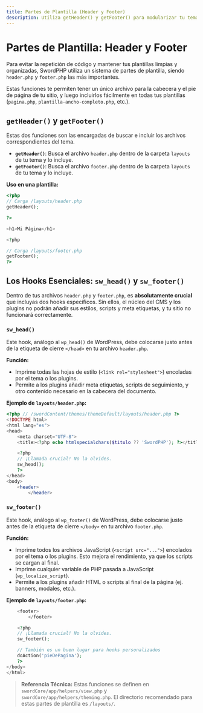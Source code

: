 ```yaml
---
title: Partes de Plantilla (Header y Footer)
description: Utiliza getHeader() y getFooter() para modularizar tu tema y entiende la importancia de los hooks sw_head() y sw_footer().
---
```


# Partes de Plantilla: Header y Footer

Para evitar la repetición de código y mantener tus plantillas limpias y organizadas, SwordPHP utiliza un sistema de partes de plantilla, siendo `header.php` y `footer.php` las más importantes.

Estas funciones te permiten tener un único archivo para la cabecera y el pie de página de tu sitio, y luego incluirlos fácilmente en todas tus plantillas (`pagina.php`, `plantilla-ancho-completo.php`, etc.).

## `getHeader()` y `getFooter()`

Estas dos funciones son las encargadas de buscar e incluir los archivos correspondientes del tema.

-   **`getHeader()`**: Busca el archivo `header.php` dentro de la carpeta `layouts` de tu tema y lo incluye.
-   **`getFooter()`**: Busca el archivo `footer.php` dentro de la carpeta `layouts` de tu tema y lo incluye.

**Uso en una plantilla:**

```php
<?php
// Carga /layouts/header.php
getHeader();

?>

<h1>Mi Página</h1>

<?php

// Carga /layouts/footer.php
getFooter();
?>
```

## Los Hooks Esenciales: `sw_head()` y `sw_footer()`

Dentro de tus archivos `header.php` y `footer.php`, es **absolutamente crucial** que incluyas dos hooks específicos. Sin ellos, el núcleo del CMS y los plugins no podrán añadir sus estilos, scripts y meta etiquetas, y tu sitio no funcionará correctamente.

### `sw_head()`

Este hook, análogo al `wp_head()` de WordPress, debe colocarse justo antes de la etiqueta de cierre `</head>` en tu archivo `header.php`.

**Función:**

-   Imprime todas las hojas de estilo (`<link rel="stylesheet">`) encoladas por el tema o los plugins.
-   Permite a los plugins añadir meta etiquetas, scripts de seguimiento, y otro contenido necesario en la cabecera del documento.

**Ejemplo de `layouts/header.php`:**

```php
<?php // /swordContent/themes/themeDefault/layouts/header.php ?>
<!DOCTYPE html>
<html lang="es">
<head>
    <meta charset="UTF-8">
    <title><?php echo htmlspecialchars($titulo ?? 'SwordPHP'); ?></title>

    <?php
    // ¡Llamada crucial! No la olvides.
    sw_head();
    ?>
</head>
<body>
    <header>
        </header>
```

### `sw_footer()`

Este hook, análogo al `wp_footer()` de WordPress, debe colocarse justo antes de la etiqueta de cierre `</body>` en tu archivo `footer.php`.

**Función:**

-   Imprime todos los archivos JavaScript (`<script src="...">`) encolados por el tema o los plugins. Esto mejora el rendimiento, ya que los scripts se cargan al final.
-   Imprime cualquier variable de PHP pasada a JavaScript (`wp_localize_script`).
-   Permite a los plugins añadir HTML o scripts al final de la página (ej. banners, modales, etc.).

**Ejemplo de `layouts/footer.php`:**

```php
    <footer>
        </footer>

    <?php
    // ¡Llamada crucial! No la olvides.
    sw_footer();

    // También es un buen lugar para hooks personalizados
    doAction('pieDePagina');
    ?>
</body>
</html>
```

> **Referencia Técnica:** Estas funciones se definen en `swordCore/app/helpers/view.php` y `swordCore/app/helpers/theming.php`. El directorio recomendado para estas partes de plantilla es `/layouts/`.


